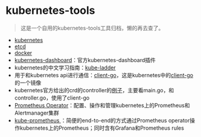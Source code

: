 # kubernetes-tools
> 这是一个自用的kubernetes-tools工具归档，懒的再去查了。

- [kubernetes](https://github.com/kubernetes/kubernetes)
- [etcd](https://github.com/etcd-io/etcd)
- [docker](https://github.com/moby/moby)
- [kubernetes-dashboard](https://github.com/kubernetes/dashboard)：官方kubernetes-dashboard插件
- kubernetes的中文学习指南：[kube-ladder](https://github.com/caicloud/kube-ladder)
- 用于和kubernetes api进行通信：[client-go](https://github.com/kubernetes/client-go)，这是kubernetes中的[client-go](https://github.com/luksa/k8s-website-controller/blob/master/pkg/website-controller.go)的一个镜像
- kubernetes官方给出的crd的controller的[例子](https://github.com/kubernetes/sample-controller)，主要看main.go，和controller.go，使用了client-go
- [Prometheus Operator](https://github.com/coreos/prometheus-operator)：配置、操作和管理kubernetes上的Prometheus和Alertmanager集群
- [kube-prometheus ](https://github.com/coreos/kube-prometheus)：简便的end-to-end的方式通过Prometheus operator操作kubernetes上的Prometheus；同时含有Grafana和Prometheus rules
